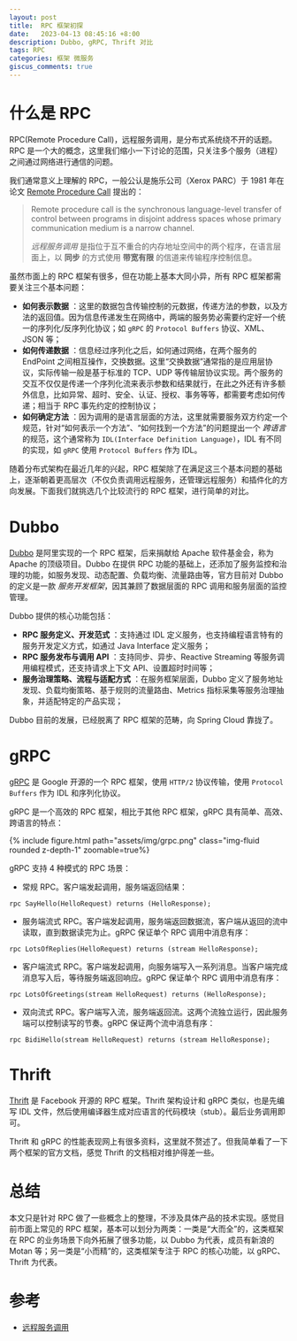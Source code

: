 ```yaml
---
layout: post
title:  RPC 框架初探
date:   2023-04-13 08:45:16 +8:00
description: Dubbo, gRPC, Thrift 对比
tags: RPC
categories: 框架 微服务
giscus_comments: true
---
```

# 什么是 RPC

RPC(Remote Procedure Call)，远程服务调用，是分布式系统绕不开的话题。RPC 是一个大的概念，这里我们缩小一下讨论的范围，只关注多个服务（进程）之间通过网络进行通信的问题。

我们通常意义上理解的 RPC，一般公认是施乐公司（Xerox PARC）于 1981 年在论文 [Remote Procedure Call](http://www.bitsavers.org/pdf/xerox/parc/techReports/CSL-81-9_Remote_Procedure_Call.pdf) 提出的：
> Remote procedure call is the synchronous language-level transfer of control between programs in disjoint address spaces whose primary communication medium is a narrow channel.
> 
> *远程服务调用* 是指位于互不重合的内存地址空间中的两个程序，在语言层面上，以 **同步** 的方式使用 **带宽有限** 的信道来传输程序控制信息。

虽然市面上的 RPC 框架有很多，但在功能上基本大同小异，所有 RPC 框架都需要关注三个基本问题：

- **如何表示数据** ：这里的数据包含传输控制的元数据，传递方法的参数，以及方法的返回值。因为信息传递发生在网络中，两端的服务势必需要约定好一个统一的序列化/反序列化协议；如 `gRPC` 的 `Protocol Buffers` 协议、XML、JSON 等；
- **如何传递数据** ：信息经过序列化之后，如何通过网络，在两个服务的 EndPoint 之间相互操作，交换数据。这里“交换数据”通常指的是应用层协议，实际传输一般是基于标准的 TCP、UDP 等传输层协议实现。两个服务的交互不仅仅是传递一个序列化流来表示参数和结果就行，在此之外还有许多额外信息，比如异常、超时、安全、认证、授权、事务等等，都需要考虑如何传递；相当于 RPC 事先约定的控制协议；
- **如何确定方法** ：因为调用的是语言层面的方法，这里就需要服务双方约定一个规范，针对“如何表示一个方法”、“如何找到一个方法”的问题提出一个 *跨语言* 的规范，这个通常称为 `IDL(Interface Definition Language)`，IDL 有不同的实现，如 `gRPC` 使用 `Protocol Buffers` 作为 IDL。

随着分布式架构在最近几年的兴起，RPC 框架除了在满足这三个基本问题的基础上，逐渐朝着更高层次（不仅负责调用远程服务，还管理远程服务）和插件化的方向发展。下面我们就挑选几个比较流行的 RPC 框架，进行简单的对比。

# Dubbo

[Dubbo](https://dubbo.apache.org/zh-cn/) 是阿里实现的一个 RPC 框架，后来捐献给 Apache 软件基金会，称为 Apache 的顶级项目。Dubbo 在提供 RPC 功能的基础上，还添加了服务监控和治理的功能，如服务发现、动态配置、负载均衡、流量路由等，官方目前对 Dubbo 的定义是一款 *服务开发框架*，因其兼顾了数据层面的 RPC 调用和服务层面的监控管理。

Dubbo 提供的核心功能包括：

- **RPC 服务定义、开发范式** ：支持通过 IDL 定义服务，也支持编程语言特有的服务开发定义方式，如通过 Java Interface 定义服务；
- **RPC 服务发布与调用 API** ：支持同步、异步、Reactive Streaming 等服务调用编程模式，还支持请求上下文 API、设置超时时间等；
- **服务治理策略、流程与适配方式** ：在服务框架层面，Dubbo 定义了服务地址发现、负载均衡策略、基于规则的流量路由、Metrics 指标采集等服务治理抽象，并适配特定的产品实现；

Dubbo 目前的发展，已经脱离了 RPC 框架的范畴，向 Spring Cloud 靠拢了。

# gRPC

[gRPC](https://grpc.io/) 是 Google 开源的一个 RPC 框架，使用 `HTTP/2` 协议传输，使用 `Protocol Buffers` 作为 IDL 和序列化协议。

gRPC 是一个高效的 RPC 框架，相比于其他 RPC 框架，gRPC 具有简单、高效、跨语言的特点：
<div class="row mt-3">
    <div class="col-sm mt-3 mt-md-0">
        {% include figure.html path="assets/img/grpc.png" class="img-fluid rounded z-depth-1" zoomable=true%}
    </div>
</div>

gRPC 支持 4 种模式的 RPC 场景：

- 常规 RPC。客户端发起调用，服务端返回结果：
```
rpc SayHello(HelloRequest) returns (HelloResponse);
```

- 服务端流式 RPC。客户端发起调用，服务端返回数据流，客户端从返回的流中读取，直到数据读完为止。gRPC 保证单个 RPC 调用中消息有序：
```
rpc LotsOfReplies(HelloRequest) returns (stream HelloResponse);
```

- 客户端流式 RPC。客户端发起调用，向服务端写入一系列消息。当客户端完成消息写入后，等待服务端返回响应。gRPC 保证单个 RPC 调用中消息有序：
```
rpc LotsOfGreetings(stream HelloRequest) returns (HelloResponse);
```

- 双向流式 RPC。客户端写入流，服务端返回流。这两个流独立运行，因此服务端可以控制读写的节奏。gRPC 保证两个流中消息有序：
```
rpc BidiHello(stream HelloRequest) returns (stream HelloResponse);
```

# Thrift

[Thrift](https://thrift.apache.org/) 是 Facebook 开源的 RPC 框架。Thrift 架构设计和 gRPC 类似，也是先编写 IDL 文件，然后使用编译器生成对应语言的代码模块（stub）。最后业务调用即可。

Thrift 和 gRPC 的性能表现网上有很多资料，这里就不赘述了。但我简单看了一下两个框架的官方文档，感觉 Thrift 的文档相对维护得差一些。

# 总结

本文只是针对 RPC 做了一些概念上的整理，不涉及具体产品的技术实现。感觉目前市面上常见的 RPC 框架，基本可以划分为两类：一类是“大而全”的，这类框架在 RPC 的业务场景下向外拓展了很多功能，以 Dubbo 为代表，成员有新浪的 Motan 等；另一类是“小而精”的，这类框架专注于 RPC 的核心功能，以 gRPC、Thrift 为代表。

# 参考

- [远程服务调用](https://icyfenix.cn/architect-perspective/general-architecture/api-style/rpc.html)